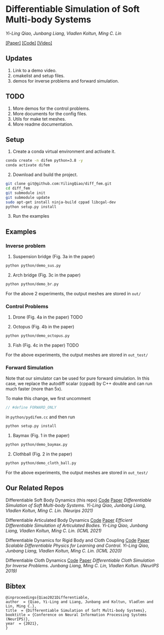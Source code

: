 
# Differentiable Simulation of Soft Multi-body Systems

*Yi-Ling Qiao, Junbang Liang, Vladlen Koltun, Ming C. Lin*

[[Paper]](http://vladlen.info/publications/differentiable-simulation-soft-multi-body-systems/) [[Code]](https://github.com/YilingQiao/diff_fem) [[Video]](https://youtu.be/TPgFM5WxzaU)
## Updates
1. Link to a demo video.
2. cmakelist and setup files.
3. demos for inverse problems and forward simulation.

## TODO
1. More demos for the control problems.
2. More documents for the config files.
3. Utils for make tet meshes.
4. More readme documentation.

## Setup
1. Create a conda virtual environment and activate it.
```bash
conda create -n difem python=3.8 -y
conda activate difem
```

2. Download and build the project.
```bash
git clone git@github.com:YilingQiao/diff_fem.git
cd diff_fem
git submodule init
git submodule update
sudo apt-get install ninja-build cppad libcgal-dev
python setup.py install
```
3. Run the examples
## Examples
### Inverse problem
1. Suspension bridge (Fig. 3a in the paper)
```bash
python python/demo_sus.py
```
2. Arch bridge (Fig. 3c in the paper)
```bash
python python/demo_br.py
```

For the above 2 experiments, the output meshes are stored in `out/`
### Control Problems
1. Drone (Fig. 4a in the paper)
TODO

2. Octopus (Fig. 4b in the paper)
```bash
python python/demo_octopus.py
```

3. Fish (Fig. 4c in the paper)
TODO

For the above experiments, the output meshes are stored in `out_test/`
### Forward Simulation
Note that our simulator can be used for pure forward simulation. In this case, we replace the autodiff scalar (cppad) by C++ double and can run much faster (more than 5x).

To make this change, we first uncomment 
```cpp
// #define FORWARD_ONLY
```
in `python/pydifem.cc` and then run 
```bash
python setup.py install
```

1. Baymax (Fig. 1 in the paper)
```bash
python python/demo_baymax.py
```
2. Clothball (Fig. 2 in the paper)
```bash
python python/demo_cloth_ball.py
```

For the above experiments, the output meshes are stored in `out_test/`
## Our Related Repos
Differentiable Soft Body Dynamics (this repo) [Code](https://github.com/YilingQiao/diff_fem) [Paper](http://vladlen.info/publications/differentiable-simulation-soft-multi-body-systems/)
*Differentiable Simulation of Soft Multi-body Systems. Yi-Ling Qiao, Junbang Liang, Vladlen Koltun, Ming C. Lin. (Neurips 2021)*

Differentiable Articulated Body Dynamics [Code](https://github.com/YilingQiao/diffarticulated) [Paper](https://arxiv.org/abs/2109.07719)
*Efficient Differentiable Simulation of Articulated Bodies. Yi-Ling Qiao, Junbang Liang, Vladlen Koltun, Ming C. Lin. (ICML 2021)*

Differentiable Dynamics for Rigid Body and Cloth Coupling [Code](https://github.com/YilingQiao/diffsim) [Paper](https://arxiv.org/abs/2007.02168)
*Scalable Differentiable Physics for Learning and Control. Yi-Ling Qiao, Junbang Liang, Vladlen Koltun, Ming C. Lin. (ICML 2020)*

Differentiable Cloth Dynamics [Code](https://github.com/williamljb/DifferentiableCloth) [Paper](https://www.cs.umd.edu/~liangjb/docs/NIPS2019.pdf)
*Differentiable Cloth Simulation for Inverse Problems. Junbang Liang, Ming C. Lin, Vladlen Koltun. (NeurIPS 2019)*

## Bibtex
```
@inproceedings{Qiao2021Differentiable,
author  = {Qiao, Yi-Ling and Liang, Junbang and Koltun, Vladlen and Lin, Ming C.},
title  = {Differentiable Simulation of Soft Multi-body Systems},
booktitle = {Conference on Neural Information Processing Systems (NeurIPS)},
year  = {2021},
}
```
